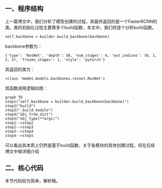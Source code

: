 ## 一、程序结构
上一篇博文中，我们分析了模型创建的过程，其最终返回的是一个FasterRCNN的类。类的初始化过程主要靠多个build函数，本文中，我们将逐个分析build函数。
```
self.backbone = builder.build_backbone(backbone)
```
backbone参数为：
```
{'type': 'ResNet', 'depth': 50, 'num_stages': 4, 'out_indices': (0, 1, 2, 3), 'frozen_stages': 1, 'style': 'pytorch'}
```
其返回的类为：
```
<class 'mmdet.models.backbones.resnet.ResNet'>
```
其函数调用逻辑如图：

```mermaid
graph TD
step1("self.backbone = builder.build_backbone(backbone)")
step2("build")
step3("_build_module")
step4("obj_from_dict")
step5("obj_type(**args)")
step1-->step2
step2-->step3
step3-->step4
step4-->step5
```
可以看出其本质上仍然是基于build函数，关于各模块的具体创建过程，将在后续博文中做详细介绍

## 二、核心代码
本节代码较为简单，解析略。
